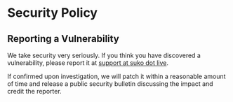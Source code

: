 # Security Policy

## Reporting a Vulnerability

We take security very seriously. If you think you have discovered a vulnerability, please report it at [support at suko dot live](mailto:support@suko.live).

If confirmed upon investigation, we will patch it within a reasonable amount of time and release a public security bulletin discussing the impact and credit the reporter.